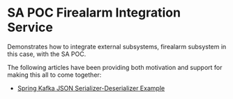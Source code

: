 # SA POC Firealarm Integration Service

Demonstrates how to integrate external subsystems, firealarm subsystem in this case, with the SA POC.

The following articles have been providing both motivation and support for making this all to come together:
* [Spring Kafka JSON Serializer-Deserializer Example](https://www.codenotfound.com/spring-kafka-json-serializer-deserializer-example.html)